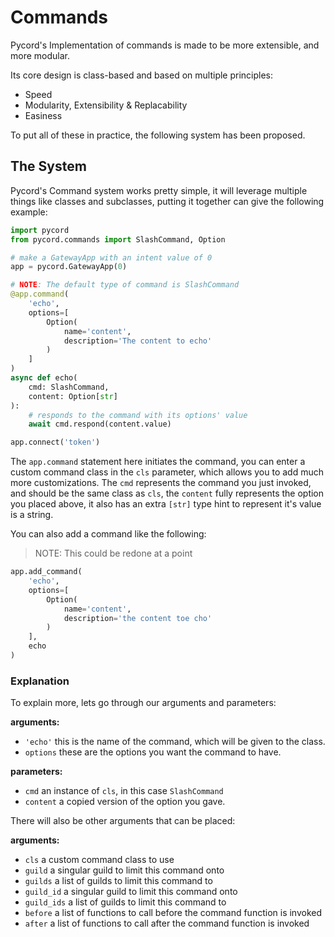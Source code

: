 # Commands
Pycord's Implementation of commands is made to be more extensible, and more modular.

Its core design is class-based and based on multiple principles:

- Speed
- Modularity, Extensibility & Replacability
- Easiness

To put all of these in practice, the following system has been proposed.

## The System
Pycord's Command system works pretty simple, it will leverage multiple things like classes and subclasses,
putting it together can give the following example:

```py
import pycord
from pycord.commands import SlashCommand, Option

# make a GatewayApp with an intent value of 0
app = pycord.GatewayApp(0)

# NOTE: The default type of command is SlashCommand
@app.command(
    'echo',
    options=[
        Option(
            name='content',
            description='The content to echo'
        )
    ]
)
async def echo(
    cmd: SlashCommand,
    content: Option[str]
):
    # responds to the command with its options' value
    await cmd.respond(content.value)

app.connect('token')
```

The `app.command` statement here initiates the command, you can enter a custom command class in the `cls`
parameter, which allows you to add much more customizations.
The `cmd` represents the command you just invoked, and should be the same class as `cls`,
the `content` fully represents the option you placed above, it also has an extra `[str]` type hint to represent it's value is a string.

You can also add a command like the following:

> NOTE: This could be redone at a point

```py
app.add_command(
    'echo',
    options=[
        Option(
            name='content',
            description='the content toe cho'
        )
    ],
    echo
)
```


### Explanation
To explain more, lets go through our arguments and parameters:

**arguments:**
- `'echo'` this is the name of the command, which will be given to the class.
- `options` these are the options you want the command to have.

**parameters:**
- `cmd` an instance of `cls`, in this case `SlashCommand`
- `content` a copied version of the option you gave.

There will also be other arguments that can be placed:

**arguments:**
- `cls` a custom command class to use
- `guild` a singular guild to limit this command onto
- `guilds` a list of guilds to limit this command to
- `guild_id` a singular guild to limit this command onto
- `guild_ids` a list of guilds to limit this command to
- `before` a list of functions to call before the command function is invoked
- `after` a list of functions to call after the command function is invoked
